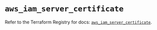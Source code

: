# `aws_iam_server_certificate`

Refer to the Terraform Registry for docs: [`aws_iam_server_certificate`](https://registry.terraform.io/providers/hashicorp/aws/3.76.1/docs/resources/iam_server_certificate).

